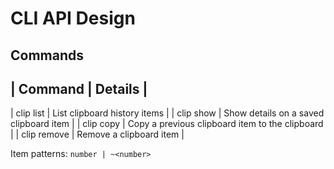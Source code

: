 # CLI API Design

## Commands

| Command | Details |
---
| clip list | List clipboard history items |
| clip show <item> | Show details on a saved clipboard item |
| clip copy <item> | Copy a previous clipboard item to the clipboard |
| clip remove <item> | Remove a clipboard item |

Item patterns:
`number | ~<number>`